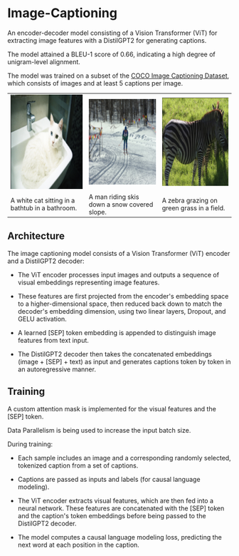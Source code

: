 # Image-Captioning
An encoder-decoder model consisting of a Vision Transformer (ViT) for extracting image features with a DistilGPT2 for generating captions.

The model attained a BLEU-1 score of 0.66, indicating a high degree of unigram-level alignment. 

The model was trained on a subset of the [COCO Image Captioning Dataset](https://www.kaggle.com/datasets/nagasai524/mini-coco2014-dataset-for-image-captioning?select=Images), which consists of images and at least 5 captions per image.

<table>
  <tr>
    <td><img src="Images/my_plot3.png" ></td>
    <td><img src="Images/my_plot4.png" ></td>
    <td><img src="Images/my_plot5.png" ></td>
  </tr>
  <tr>
    <td>A white cat sitting in a bathtub in a bathroom.</td>
     <td>A man riding skis down a snow covered slope.</td>
     <td>A zebra grazing on green grass in a field.</td>
  </tr>
 </table>

## Architecture
The image captioning model consists of a Vision Transformer (ViT) encoder and a DistilGPT2 decoder:

- The ViT encoder processes input images and outputs a sequence of visual embeddings representing image features.

- These features are first projected from the encoder's embedding space to a higher-dimensional space, then reduced back down to match the decoder's embedding dimension, using two linear layers, Dropout, and GELU activation.
  
- A learned [SEP] token embedding is appended to distinguish image features from text input.

- The DistilGPT2 decoder then takes the concatenated embeddings (image + [SEP] + text) as input and generates captions token by token in an autoregressive manner.

## Training
A custom attention mask is implemented for the visual features and the [SEP] token.

Data Parallelism is being used to increase the input batch size.

During training:

- Each sample includes an image and a corresponding randomly selected, tokenized caption from a set of captions.

- Captions are passed as inputs and labels (for causal language modeling).

- The ViT encoder extracts visual features, which are then fed into a neural network. These features are concatenated with the [SEP] token and the caption's token embeddings before being passed to the DistilGPT2 decoder.

- The model computes a causal language modeling loss, predicting the next word at each position in the caption.


